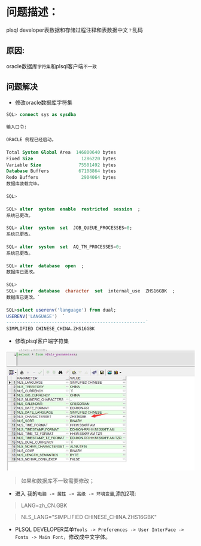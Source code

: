 问题描述：
==========
plsql developer表数据和存储过程注释和表数据中文`？`乱码

原因:
---------
oracle数据库`字符集`和plsql客户端`不一致`

问题解决
--------
* 修改oracle数据库字符集

```SQL
SQL> connect sys as sysdba

输入口令:

ORACLE 例程已经启动。

Total System Global Area  146800640 bytes
Fixed Size                  1286220 bytes
Variable Size              75501492 bytes
Database Buffers           67108864 bytes
Redo Buffers                2904064 bytes
数据库装载完毕。

SQL>

SQL> alter  system  enable  restricted  session  ;
系统已更改。

SQL> alter  system  set  JOB_QUEUE_PROCESSES=0;
系统已更改。

SQL> alter  system  set  AQ_TM_PROCESSES=0;
系统已更改。

SQL> alter  database  open  ;
数据库已更改。

SQL>
SQL> alter  database  character  set  internal_use  ZHS16GBK  ;
数据库已更改。`

SQL>select userenv('language') from dual;
USERENV('LANGUAGE')  `
----------------------------------------------------`
SIMPLIFIED CHINESE_CHINA.ZHS16GBK
```

* 修改plsql客户端字符集

![客户端字符集](https://github.com/hhua161031/ORACLE/blob/master/image/字符.jpg)

> 如果和数据库不一致需要修改；

* 进入 我的`电脑 -> 属性 -> 高级 -> 环境变量`,添加2项:

> LANG=zh_CN.GBK

> NLS_LANG="SIMPLIFIED CHINESE_CHINA.ZHS16GBK" 

* PLSQL DEVELOPER菜单`Tools -> Preferences -> User InterFace -> Fonts -> Main Font`，修改成中文字体。 
